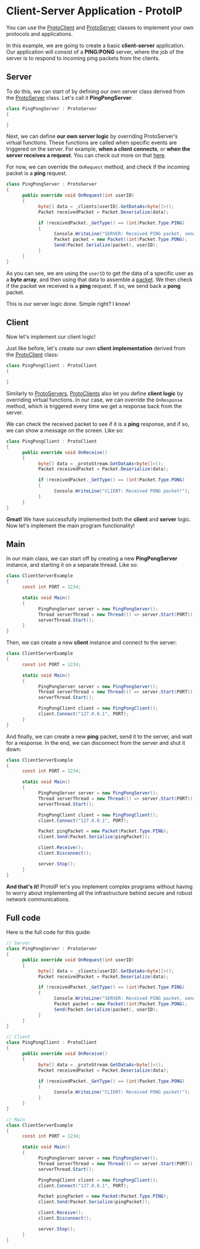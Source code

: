 # Client-Server Application - ProtoIP

You can use the [ProtoClient](Client.md) and [ProtoServer](Server.md) classes to implement your own protocols and applications.

In this example, we are going to create a basic **client-server** application. Our application will consist of a **PING**/**PONG** server, where the job of the server is to respond to incoming ping packets from the clients.

## Server

To do this, we can start of by defining our own server class derived from the [ProtoServer](Server.md) class. Let's call it **PingPongServer**:

```csharp
class PingPongServer : ProtoServer
{

}
```

Next, we can define **our own server logic** by overriding ProtoServer's virtual functions. These functions are called when specific events are triggered on the server. For example, **when a client connects**, or **when the server receives a request**. You can check out more on that [here](Server.md).

For now, we can override the `OnRequest` method, and check if the incoming packet is a **ping** request.

```csharp
class PingPongServer : ProtoServer
{
      public override void OnRequest(int userID)
      {
            byte[] data = _clients[userID].GetDataAs<byte[]>();
            Packet receivedPacket = Packet.Deserialize(data);

            if (receivedPacket._GetType() == (int)Packet.Type.PING)
            {
                  Console.WriteLine("SERVER: Received PING packet, sending PONG!");
                  Packet packet = new Packet((int)Packet.Type.PONG);
                  Send(Packet.Serialize(packet), userID);
            }
      }
}
```

As you can see, we are using the `userID` to get the data of a specific user as a **byte array**, and then using that data to assemble a [packet](Packet.md). We then check if the packet we received is a **ping** request. If so, we send back a **pong** packet.

This is our server logic done. Simple right? I know! 

## Client

Now let's implement our client logic!

Just like before, let's create our own **client implementation** derived from the [ProtoClient](Client.md) class:

```csharp
class PingPongClient : ProtoClient
{

}
```

Similarly to [ProtoServers](Server.md), [ProtoClients](Client.md) also let you define **client logic** by overriding virtual functions. In our case, we can override the `OnResponse` method, which is triggered every time we get a response back from the server.

We can check the received packet to see if it is a **ping** response, and if so, we can show a message on the screen. Like so:

```csharp
class PingPongClient : ProtoClient
{
      public override void OnReceive() 
      {
            byte[] data = _protoStream.GetDataAs<byte[]>();
            Packet receivedPacket = Packet.Deserialize(data);

            if (receivedPacket._GetType() == (int)Packet.Type.PONG)
            {
                  Console.WriteLine("CLIENT: Received PONG packet!");
            }
      }
}
```

**Great!** We have successfully implemented both the **client** and **server** logic. Now let's implement the main program functionality!

## Main

In our main class, we can start off by creating a new **PingPongServer** instance, and starting it on a separate thread. Like so:

```csharp
class ClientServerExample
{
      const int PORT = 1234;

      static void Main()
      {
            PingPongServer server = new PingPongServer();
            Thread serverThread = new Thread(() => server.Start(PORT));
            serverThread.Start();
      }
}
```

Then, we can create a new **client** instance and connect to the server:

```csharp
class ClientServerExample
{
      const int PORT = 1234;

      static void Main()
      {
            PingPongServer server = new PingPongServer();
            Thread serverThread = new Thread(() => server.Start(PORT));
            serverThread.Start();

            PingPongClient client = new PingPongClient();
            client.Connect("127.0.0.1", PORT);
      }
}
```

And finally, we can create a new **ping** packet, send it to the server, and wait for a response. In the end, we can disconnect from the server and shut it down:

```csharp
class ClientServerExample
{
      const int PORT = 1234;

      static void Main()
      {
            PingPongServer server = new PingPongServer();
            Thread serverThread = new Thread(() => server.Start(PORT));
            serverThread.Start();

            PingPongClient client = new PingPongClient();
            client.Connect("127.0.0.1", PORT);

            Packet pingPacket = new Packet(Packet.Type.PING);
            client.Send(Packet.Serialize(pingPacket));

            client.Receive();
            client.Disconnect();

            server.Stop();
      }
}
```

**And that's it!** ProtoIP let's you implement complex programs without having to worry about implementing all the infrastructure behind secure and robust network communications.

## Full code

Here is the full code for this guide:

```csharp
// Server
class PingPongServer : ProtoServer
{
      public override void OnRequest(int userID)
      {
            byte[] data = _clients[userID].GetDataAs<byte[]>();
            Packet receivedPacket = Packet.Deserialize(data);

            if (receivedPacket._GetType() == (int)Packet.Type.PING)
            {
                  Console.WriteLine("SERVER: Received PING packet, sending PONG!");
                  Packet packet = new Packet((int)Packet.Type.PONG);
                  Send(Packet.Serialize(packet), userID);
            }
      }
}

// Client
class PingPongClient : ProtoClient
{
      public override void OnReceive() 
      {
            byte[] data = _protoStream.GetDataAs<byte[]>();
            Packet receivedPacket = Packet.Deserialize(data);

            if (receivedPacket._GetType() == (int)Packet.Type.PONG)
            {
                  Console.WriteLine("CLIENT: Received PONG packet!");
            }
      }
}

// Main
class ClientServerExample
{
      const int PORT = 1234;

      static void Main()
      {
            PingPongServer server = new PingPongServer();
            Thread serverThread = new Thread(() => server.Start(PORT));
            serverThread.Start();

            PingPongClient client = new PingPongClient();
            client.Connect("127.0.0.1", PORT);

            Packet pingPacket = new Packet(Packet.Type.PING);
            client.Send(Packet.Serialize(pingPacket));

            client.Receive();
            client.Disconnect();

            server.Stop();
      }
}
```